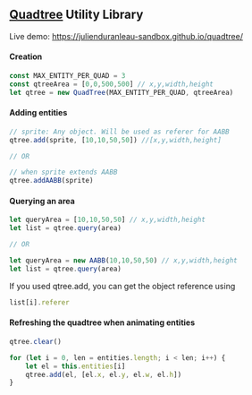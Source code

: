 ## [Quadtree](https://en.wikipedia.org/wiki/Quadtree) Utility Library

Live demo: https://julienduranleau-sandbox.github.io/quadtree/

#### Creation
```js
const MAX_ENTITY_PER_QUAD = 3
const qtreeArea = [0,0,500,500] // x,y,width,height
let qtree = new QuadTree(MAX_ENTITY_PER_QUAD, qtreeArea)
```

#### Adding entities
```js
// sprite: Any object. Will be used as referer for AABB
qtree.add(sprite, [10,10,50,50]) //[x,y,width,height]

// OR

// when sprite extends AABB
qtree.addAABB(sprite)
```

#### Querying an area
```js
let queryArea = [10,10,50,50] // x,y,width,height
let list = qtree.query(area)

// OR

let queryArea = new AABB(10,10,50,50) // x,y,width,height
let list = qtree.query(area)
```
If you used qtree.add, you can get the object reference using
```js
list[i].referer
```

#### Refreshing the quadtree when animating entities
```js
qtree.clear()

for (let i = 0, len = entities.length; i < len; i++) {
    let el = this.entities[i]
    qtree.add(el, [el.x, el.y, el.w, el.h])
}
```
